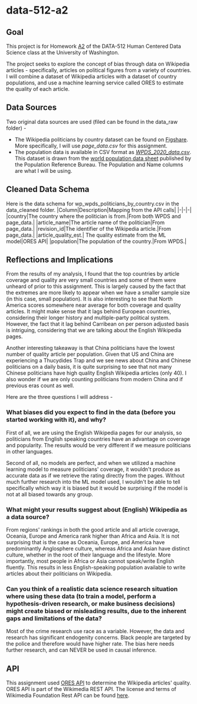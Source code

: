 # data-512-a2

## Goal
This project is for Homework [A2](https://docs.google.com/document/d/11eswL84T-H6bli8aX_-XndCN6tAZ4bIb9Z2ywiIf2fE/edit#) of the DATA-512 Human Centered Data Science class at the University of Washington. 

The project seeks to explore the concept of bias through data on Wikipedia articles - specifically, articles on political figures from a variety of countries. I  will combine a dataset of Wikipedia articles with a dataset of country populations, and use a machine learning service called ORES to estimate the quality of each article.

## Data Sources
Two original data sources are used (filed can be found in the data_raw folder) - 
- The Wikipedia politicians by country dataset can be found on [Figshare](https://figshare.com/articles/dataset/Untitled_Item/5513449). More specifically, I will use *page_data.csv* for this assignment.
- The population data is available in CSV format as [*WPDS_2020_data.csv*](https://docs.google.com/spreadsheets/d/1CFJO2zna2No5KqNm9rPK5PCACoXKzb-nycJFhV689Iw/edit#gid=283125346). This dataset is drawn from the [world population data sheet](https://www.prb.org/international/indicator/population/table/) published by the Population Reference Bureau. The Population and Name columns are what I will be using.


## Cleaned Data Schema
Here is the data schema for wp_wpds_politicians_by_country.csv in the data_cleaned folder.
|Column|Description|Mapping from the API calls|
|-|-|-|
|country|The country where the politician is from.|From both WPDS and page_data.|
|article_name|The article name of the politician|From page_data.|
|revision_id|The identifier of the Wikipedia article.|From page_data.|
|article_quality_est.| The quality estimate from the ML model|ORES API|
|population|The population of the country.|From WPDS.|


## Reflections and Implications

From the results of my analysis, I found that the top countries by article coverage and quality are very small countries and some of them were unheard of prior to this assignment. This is largely caused by the fact that the extremes are more likely to appear when we have a smaller sample size (in this case, small population). It is also interesting to see that North America scores somewhere near average for both coverage and quality articles. It might make sense that it lags behind European countries, considering their longer history and multiple-party political system. However, the fact that it lag behind Carribean on per person adjusted basis is intriguing, considering that we are talking about the English Wikipedia pages.

Another interesting takeaway is that China politicians have the lowest number of quality article per population. Given that US and China are experiencing a Thucydides Trap and we see news about China and Chinese politicians on a daily basis, it is quite surprising to see that not many Chinese politicians have high quality English Wikipedia articles (only 40). I also wonder if we are only counting politicians from modern China and if previous eras count as well.

Here are the three questions I will address - 

### What biases did you expect to find in the data (before you started working with it), and why?

First of all, we are using the English Wikipedia pages for our analysis, so politicians from English speaking countries have an advantage on coverage and popularity. The results would be very different if we measure politicians in other languages.

Second of all, no models are perfect, and when we utilized a machine learning model to measure politicians' coverage, it wouldn't produce as accurate data as if we retrieve the rating directly from the pages. Without much further research into the ML model used, I wouldn't be able to tell specifically which way it is biased but it would be surprising if the model is not at all biased towards any group.


### What might your results suggest about (English) Wikipedia as a data source?

From regions' rankings in both the good article and all article coverage, Oceania, Europe and America rank higher than Africa and Asia. It is not surprising that is the case as Oceania, Europe, and America have predominantly Anglosphere culture, whereas Africa and Asian have distinct culture, whether in the root of their language and the lifestyle. More importantly, most people in Africa or Asia cannot speak/write English fluently. This results in less English-speaking population available to write articles about their politicians on Wikipedia.


### Can you think of a realistic data science research situation where using these data (to train a model, perform a hypothesis-driven research, or make business decisions) might create biased or misleading results, due to the inherent gaps and limitations of the data?

Most of the crime research use race as a variable. However, the data and research has significant endogenity concerns. Black people are targeted by the police and therefore would have higher rate. The bias here needs further research, and can NEVER be used in causal inference.

## API
This assignment used [ORES API](https://ores.wikimedia.org/v3/#!/scoring/get_v3_scores_context_revid_model) to determine the Wikipedia articles' quality.
ORES API is part of the Wikimedia REST API. The license and terms of Wikimedia Foundation Rest API can be found [here](https://www.mediawiki.org/wiki/REST_API#Terms_and_conditions).
